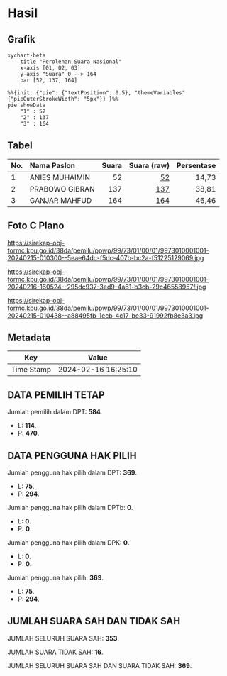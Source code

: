 # Hasil

## Grafik

```mermaid
xychart-beta
    title "Perolehan Suara Nasional"
    x-axis [01, 02, 03]
    y-axis "Suara" 0 --> 164
    bar [52, 137, 164]
```

```mermaid
%%{init: {"pie": {"textPosition": 0.5}, "themeVariables": {"pieOuterStrokeWidth": "5px"}} }%%
pie showData
    "1" : 52
    "2" : 137
    "3" : 164
```

## Tabel

| No. | Nama Paslon    | Suara | Suara (raw) | Persentase |
|:--- |:-------------- | -----:| -----------:| ----------:|
| 1   | ANIES MUHAIMIN | 52    | [52][p-1]   | 14,73      |
| 2   | PRABOWO GIBRAN | 137   | [137][p-2]  | 38,81      |
| 3   | GANJAR MAHFUD  | 164   | [164][p-3]  | 46,46      |


[p-1]: https://github.com/gigit-pemilu/pemilu-2024/blob/main/pilpres/hitung-suara/sub/99-luar-negeri/sub/73-marseille-perancis/sub/01-marseille-perancis/sub/0001-marseille-perancis/sub/001-pos-001/sub/paslon-1.txt
[p-2]: https://github.com/gigit-pemilu/pemilu-2024/blob/main/pilpres/hitung-suara/sub/99-luar-negeri/sub/73-marseille-perancis/sub/01-marseille-perancis/sub/0001-marseille-perancis/sub/001-pos-001/sub/paslon-2.txt
[p-3]: https://github.com/gigit-pemilu/pemilu-2024/blob/main/pilpres/hitung-suara/sub/99-luar-negeri/sub/73-marseille-perancis/sub/01-marseille-perancis/sub/0001-marseille-perancis/sub/001-pos-001/sub/paslon-3.txt

## Foto C Plano

https://sirekap-obj-formc.kpu.go.id/38da/pemilu/ppwp/99/73/01/00/01/9973010001001-20240215-010300--5eae64dc-f5dc-407b-bc2a-f51225129069.jpg

https://sirekap-obj-formc.kpu.go.id/38da/pemilu/ppwp/99/73/01/00/01/9973010001001-20240216-160524--295dc937-3ed9-4a61-b3cb-29c46558957f.jpg

https://sirekap-obj-formc.kpu.go.id/38da/pemilu/ppwp/99/73/01/00/01/9973010001001-20240215-010438--a88495fb-1ecb-4c17-be33-91992fb8e3a3.jpg


## Metadata

| Key        | Value               |
| ---------- | ------------------- |
| Time Stamp | 2024-02-16 16:25:10 |


## DATA PEMILIH TETAP

Jumlah pemilih dalam DPT: **584**.
 * L: **114**.
 * P: **470**.

## DATA PENGGUNA HAK PILIH

Jumlah pengguna hak pilih dalam DPT: **369**.
 * L: **75**.
 * P: **294**.

Jumlah pengguna hak pilih dalam DPTb: **0**.
 * L: **0**.
 * P: **0**.

Jumlah pengguna hak pilih dalam DPK: **0**.
 * L: **0**.
 * P: **0**.

Jumlah pengguna hak pilih: **369**.
 * L: **75**.
 * P: **294**.

## JUMLAH SUARA SAH DAN TIDAK SAH

JUMLAH SELURUH SUARA SAH: **353**.

JUMLAH SUARA TIDAK SAH: **16**.

JUMLAH SELURUH SUARA SAH DAN SUARA TIDAK SAH: **369**.


